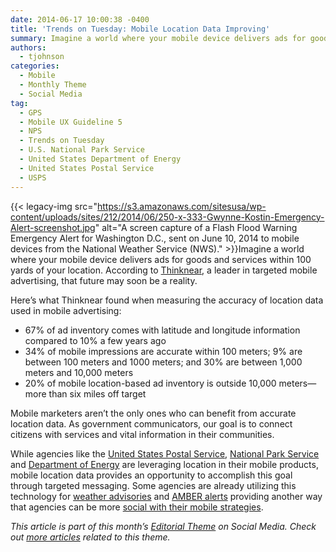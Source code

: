 ```yaml
---
date: 2014-06-17 10:00:38 -0400
title: 'Trends on Tuesday: Mobile Location Data Improving'
summary: Imagine a world where your mobile device delivers ads for goods and services within 100 yards of your location. According to Thinknear, a leader in
authors:
  - tjohnson
categories:
  - Mobile
  - Monthly Theme
  - Social Media
tag:
  - GPS
  - Mobile UX Guideline 5
  - NPS
  - Trends on Tuesday
  - U.S. National Park Service
  - United States Department of Energy
  - United States Postal Service
  - USPS
---
```


{{< legacy-img src="https://s3.amazonaws.com/sitesusa/wp-content/uploads/sites/212/2014/06/250-x-333-Gwynne-Kostin-Emergency-Alert-screenshot.jpg" alt="A screen capture of a Flash Flood Warning Emergency Alert for Washington D.C., sent on June 10, 2014 to mobile devices from the National Weather Service (NWS)." >}}Imagine a world where your mobile device delivers ads for goods and services within 100 yards of your location. According to <a title="Thinknear" href="http://www.mobilemarketingwatch.com/mobile-marketers-are-you-near-me-now-41998/" target="_blank">Thinknear</a>, a leader in targeted mobile advertising, that future may soon be a reality.

Here’s what Thinknear found when measuring the accuracy of location data used in mobile advertising:

  * 67% of ad inventory comes with latitude and longitude information compared to 10% a few years ago
  * 34% of mobile impressions are accurate within 100 meters; 9% are between 100 meters and 1000 meters; and 30% are between 1,000 meters and 10,000 meters
  * 20% of mobile location-based ad inventory is outside 10,000 meters—more than six miles off target

Mobile marketers aren&#8217;t the only ones who can benefit from accurate location data. As government communicators, our goal is to connect citizens with services and vital information in their communities.

While agencies like the [United States Postal Service](https://www.WHATEVER/2013/05/09/usps-mobile-app-updates/ "USPS Mobile App Updates"), [National Park Service](https://www.WHATEVER/2013/04/04/nps-national-mall-app/ "National Park Service Apps") and [Department of Energy](https://www.WHATEVER/2014/01/30/alternative-fueling-station-locator-app-from-the-department-of-energy/ "Alternative Fueling Station Locator App from the Department of Energy") are leveraging location in their mobile products, mobile location data provides an opportunity to accomplish this goal through targeted messaging. Some agencies are already utilizing this technology for [weather advisories](https://www.WHATEVER/2014/06/10/digitalgov-irl-6-ways-to-get-it-right/) and <a title="Amber alerts" href="http://www.amberalert.gov/" target="_blank">AMBER alerts</a> providing another way that agencies can be more [social with their mobile strategies](https://www.WHATEVER/2014/06/12/three-ways-agencies-are-using-social-media-in-mobile-products/ "Three Ways Agencies Are Using Social Media in Mobile Products").

_This article is part of this month&#8217;s [Editorial Theme](https://www.WHATEVER/join-digitalgov/#guidelines) on Social Media. Check out [more articles](https://www.WHATEVER/recent-monthly-themes/ "Recent Monthly Themes") related to this theme._